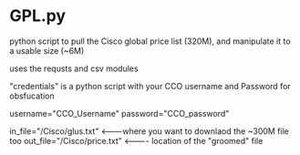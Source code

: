 # GPL.py
python script to pull the Cisco global price list (320M), and manipulate it to a usable size (~6M)

uses the requsts and csv modules

"credentials" is a python script with your CCO username and Password for obsfucation

username="CCO_Username"
password="CCO_password"

in_file="/Cisco/glus.txt" <---where you want to downlaod the ~300M file too
out_file="/Cisco/price.txt" <---- location of the "groomed" file
